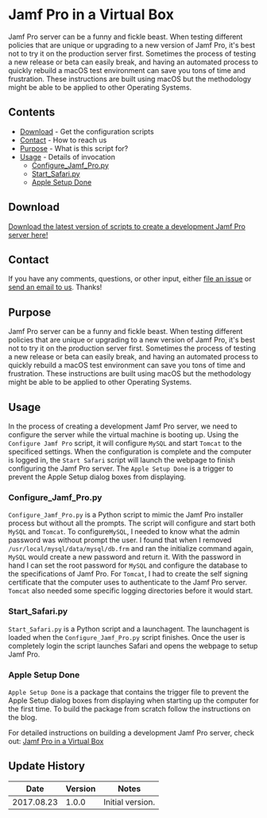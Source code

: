 # Jamf Pro in a Virtual Box
Jamf Pro server can be a funny and fickle beast. When testing different policies that are unique or upgrading to a new version of Jamf Pro, it's best not to try it on the production server first. Sometimes the process of testing a new release or beta can easily break, and having an automated process to quickly rebuild a macOS test environment can save you tons of time and frustration. These instructions are built using macOS but the methodology might be able to be applied to other Operating Systems. 
## Contents

* [Download](#download) - Get the configuration scripts
* [Contact](#contact) - How to reach us
* [Purpose](#purpose) - What is this script for?
* [Usage](#usage) - Details of invocation
  * [Configure_Jamf_Pro.py](#Configure_Jamf_Pro.py)
  * [Start_Safari.py](#Start_Safari.py)
  * [Apple Setup Done](#apple-setup-done)

## Download

[Download the latest version of scripts to create a development Jamf Pro server here!](../../releases/)


## Contact

If you have any comments, questions, or other input, either [file an issue](../../issues) or [send an email to us](mailto:mlib-its-mac-github@lists.utah.edu). Thanks!

## Purpose
Jamf Pro server can be a funny and fickle beast. When testing different policies that are unique or upgrading to a new version of Jamf Pro, it's best not to try it on the production server first. Sometimes the process of testing a new release or beta can easily break, and having an automated process to quickly rebuild a macOS test environment can save you tons of time and frustration. These instructions are built using macOS but the methodology might be able to be applied to other Operating Systems.

## Usage
In the process of creating a development Jamf Pro server, we need to configure the server while the virtual machine is booting up. Using the `Configure Jamf Pro` script, it will configure `MySQL` and start `Tomcat` to the specificed settings. When the configuration is complete and the computer is logged in, the `Start Safari` script will launch the webpage to finish configuring the Jamf Pro server. The `Apple Setup Done` is a trigger to prevent the Apple Setup dialog boxes from displaying.

### Configure_Jamf_Pro.py
`Configure_Jamf_Pro.py` is a Python script to mimic the Jamf Pro installer process but without all the prompts. The script will configure and start both `MySQL` and `Tomcat`. To configure`MySQL`, I needed to know what the admin password was without prompt the user. I found that when I removed `/usr/local/mysql/data/mysql/db.frm` and ran the initialize command again, `MySQL` would create a new password and return it. With the password in hand I can set the root password for `MySQL` and configure the database to the specifications of Jamf Pro. For `Tomcat`, I had to create the self signing certificate that the computer uses to authenticate to the Jamf Pro server. `Tomcat` also needed some specific logging directories before it would start.

### Start_Safari.py
`Start_Safari.py` is a Python script and a launchagent. The launchagent is loaded when the `Configure_Jamf_Pro.py` script finishes. Once the user is completely login the script launches Safari and opens the webpage to setup Jamf Pro. 

### Apple Setup Done
`Apple Setup Done` is a package that contains the trigger file to prevent the Apple Setup dialog boxes from displaying when starting up the computer for the first time. To build the package from scratch follow the instructions on the blog.

For detailed instructions on building a development Jamf Pro server, check out:  [Jamf Pro in a Virtual Box](https://apple.lib.utah.edu/jamf-pro-in-a-virtual-box/)

## Update History

| Date       | Version | Notes            |
| ---------- | ------- | ---------------- |
| 2017.08.23 | 1.0.0   | Initial version. |
